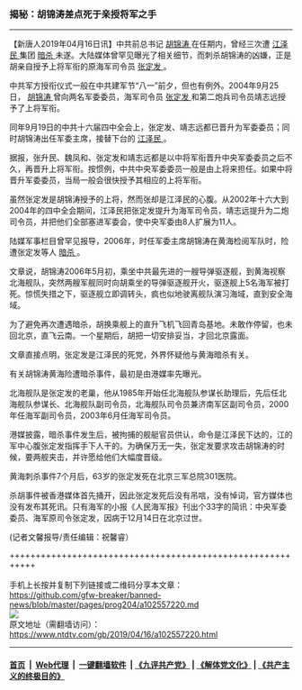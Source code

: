 ### 揭秘：胡锦涛差点死于亲授将军之手
------------------------

<div class="post_content" itemprop="articleBody">
 <p>
  【新唐人2019年04月16日讯】中共前总书记
  <a href="https://www.ntdtv.com/gb/胡锦涛.htm">
   胡锦涛
  </a>
  在任期内，曾经三次遭
  <a href="https://www.ntdtv.com/gb/江泽民.htm">
   江泽民
  </a>
  集团
  <a href="https://www.ntdtv.com/gb/暗杀.htm">
   暗杀
  </a>
  未遂。大陆媒体曾罕见曝光了相关细节，而刺杀胡锦涛的凶嫌，正是胡亲自授予上将军衔的原海军司令员
  <a href="https://www.ntdtv.com/gb/张定发.htm">
   张定发
  </a>
  。
 </p>
 <p>
  中共军方授衔仪式一般在中共建军节“八一”前夕，但也有例外。2004年9月25日，
  <a href="https://www.ntdtv.com/gb/胡锦涛.htm">
   胡锦涛
  </a>
  曾向两名军委委员，海军司令员
  <a href="https://www.ntdtv.com/gb/张定发.htm">
   张定发
  </a>
  和第二炮兵司令员靖志远授予了上将军衔。
 </p>
 <p>
  同年9月19日的中共十六届四中全会上，张定发、靖志远都已晋升为军委委员；同时胡锦涛出任军委主席，接替下台的
  <a href="https://www.ntdtv.com/gb/江泽民.htm">
   江泽民
  </a>
  。
 </p>
 <p>
  据报，张升民、魏凤和、张定发和靖志远都是以中将军衔晋升中央军委委员之后不久，再晋升上将军衔。按惯例，中共中央军委委员一般是由上将来担任。如果中将晋升军委委员，当局一般会很快授予其相应的上将军衔。
 </p>
 <p>
  虽然张定发是胡锦涛授予的上将，然而张却是江泽民的心腹。从2002年十六大到2004年的四中全会期间，江泽民把张定发提升为海军司令员，靖志远提升为二炮司令员，并把他们全部塞进军委会，使中央军委由8人扩展为11人。
 </p>
 <p>
  陆媒军事栏目曾罕见报导，2006年，时任军委主席胡锦涛在黄海检阅军队时，险遭张定发等人
  <a href="https://www.ntdtv.com/gb/暗杀.htm">
   暗杀
  </a>
  。
 </p>
 <p>
  文章说，胡锦涛2006年5月初，乘坐中共最先进的一艘导弹驱逐舰，到黄海视察北海舰队，突然两艘军舰同时向胡乘坐的导弹驱逐舰开火，驱逐舰上5名海军被打死。惊慌失措之下，驱逐舰立即调转头，疯也似地驶离舰队演习海域，直到安全海域。
 </p>
 <p>
  为了避免再次遭遇暗杀，胡换乘舰上的直升飞机飞回青岛基地。未敢作停留，也未回北京，直飞云南。一个星期后，胡把一切安排妥当，才回北京露面。
 </p>
 <p>
  文章直接点明，张定发是江泽民的死党，外界怀疑他与黄海暗杀有关。
 </p>
 <p>
  有关胡锦涛黄海险遭暗杀事件，最初是由港媒率先曝光。
 </p>
 <p>
  北海舰队是张定发的老巢，他从1985年开始任北海舰队参谋长助理后，先后任北海舰队参谋长、北海舰队副司令员，北海舰队司令员兼济南军区副司令员，2000年任海军副司令员，2003年6月任海军司令员。
 </p>
 <p>
  港媒披露，暗杀事件发生后，被拘捕的舰艇官员供认，命令是江泽民下达的，江的军中心腹张定发指挥手下人干的。为确保万无一失，张定发要求攻击胡锦涛的时候，要两舰夹击，并许愿给他们大幅度晋级。
 </p>
 <p>
  黄海刺杀事件7个月后，63岁的张定发死在北京三军总院301医院。
 </p>
 <p>
  杀胡事件被香港媒体首先捅开，因此张定发死后没有吊唁，没有悼词，官方媒体也没有发布其死讯。只有海军的小报《人民海军报》刊出个33字的简讯：中央军委委员、海军原司令张定发，因病于12月14日在北京过世。
 </p>
 <p>
  (记者文馨报导/责任编辑：祝馨睿）
 </p>
 <div class="single_ad">
 </div>
</div>

+++++++++++++++++++++++++++++++++++++++++++++++++++++++++++<br/><br/>
手机上长按并复制下列链接或二维码分享本文章：<br/>
https://github.com/gfw-breaker/banned-news/blob/master/pages/prog204/a102557220.md <br/>
<a href='https://github.com/gfw-breaker/banned-news/blob/master/pages/prog204/a102557220.md'><img src='https://github.com/gfw-breaker/banned-news/blob/master/pages/prog204/a102557220.md.png'/></a> <br/>
原文地址（需翻墙访问）：https://www.ntdtv.com/gb/2019/04/16/a102557220.html


------------------------
#### [首页](https://github.com/gfw-breaker/banned-news/blob/master/README.md) &nbsp;|&nbsp; [Web代理](https://github.com/labour-camp/helloworld) &nbsp;|&nbsp; [一键翻墙软件](https://github.com/gfw-breaker/nogfw/blob/master/README.md) &nbsp;| [《九评共产党》](https://github.com/gfw-breaker/9ping.md/blob/master/README.md#九评之一评共产党是什么) | [《解体党文化》](https://github.com/gfw-breaker/jtdwh.md/blob/master/README.md) | [《共产主义的终极目的》](https://github.com/gfw-breaker/gczydzjmd.md/blob/master/README.md)

